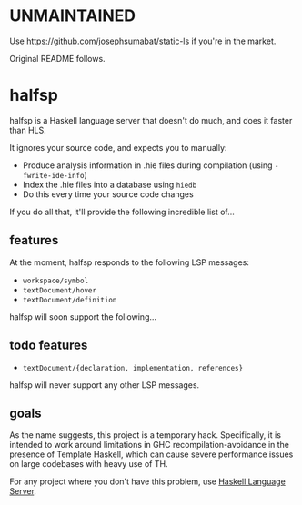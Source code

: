 # UNMAINTAINED

Use https://github.com/josephsumabat/static-ls if you're in the market.

Original README follows.

# halfsp

halfsp is a Haskell language server that doesn't do much, and does it faster than HLS.

It ignores your source code, and expects you to manually:

- Produce analysis information in .hie files during compilation (using `-fwrite-ide-info`)
- Index the .hie files into a database using `hiedb`
- Do this every time your source code changes

If you do all that, it'll provide the following incredible list of...

## features

At the moment, halfsp responds to the following LSP messages:

- `workspace/symbol`
- `textDocument/hover`
- `textDocument/definition`

halfsp will soon support the following...

## todo features

- `textDocument/{declaration, implementation, references}`

halfsp will never support any other LSP messages.

## goals

As the name suggests, this project is a temporary hack. Specifically, it is intended to work around limitations in GHC recompilation-avoidance in the presence of Template Haskell, which can cause severe performance issues on large codebases with heavy use of TH.

For any project where you don't have this problem, use [Haskell Language Server](https://github.com/haskell/haskell-language-server/).
